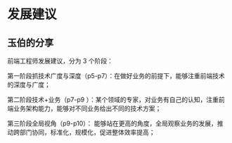 # 发展建议

## 玉伯的分享

前端工程师发展建议，分为 3 个阶段：

第一阶段抓技术广度与深度（p5-p7）：在做好业务的前提下，能够注重前端技术的深度与广度；

第二阶段技术+业务（p7-p9 ）：某个领域的专家，对业务有自己的认知，注重前端业务架构能力，能够对不同业务给出不同的技术方案；

第三阶段全局视角（p9-p10）： 能够站在更高的角度，全局观察业务的发展，推动跨部门协同，标准化，规模化，促进整体效率提高；
